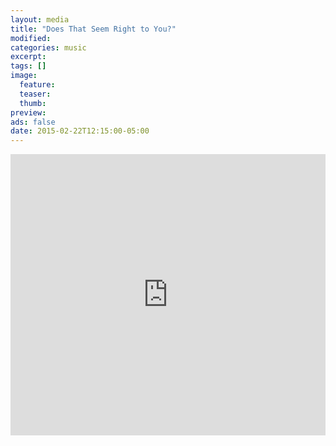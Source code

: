 ```yaml
---
layout: media
title: "Does That Seem Right to You?"
modified:
categories: music
excerpt:
tags: []
image:
  feature:
  teaser:
  thumb:
preview: 
ads: false
date: 2015-02-22T12:15:00-05:00
---
```


<iframe width="100%" height="450" scrolling="no" frameborder="no" src="https://w.soundcloud.com/player/?url=https%3A//api.soundcloud.com/tracks/192480290&amp;auto_play=true&amp;hide_related=false&amp;show_comments=true&amp;show_user=true&amp;show_reposts=false&amp;visual=true"></iframe>
